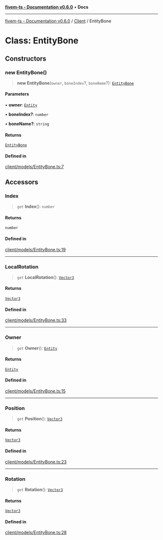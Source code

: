 [**fivem-ts - Documentation v0.6.0**](../../../README.md) • **Docs**

***

[fivem-ts - Documentation v0.6.0](../../../README.md) / [Client](../README.md) / EntityBone

# Class: EntityBone

## Constructors

### new EntityBone()

> **new EntityBone**(`owner`, `boneIndex`?, `boneName`?): [`EntityBone`](EntityBone.md)

#### Parameters

• **owner**: [`Entity`](Entity.md)

• **boneIndex?**: `number`

• **boneName?**: `string`

#### Returns

[`EntityBone`](EntityBone.md)

#### Defined in

[client/models/EntityBone.ts:7](https://github.com/Purpose-Dev/fivem-ts/blob/main/src/client/models/EntityBone.ts#L7)

## Accessors

### Index

> `get` **Index**(): `number`

#### Returns

`number`

#### Defined in

[client/models/EntityBone.ts:19](https://github.com/Purpose-Dev/fivem-ts/blob/main/src/client/models/EntityBone.ts#L19)

***

### LocalRotation

> `get` **LocalRotation**(): [`Vector3`](../../Shared/classes/Vector3.md)

#### Returns

[`Vector3`](../../Shared/classes/Vector3.md)

#### Defined in

[client/models/EntityBone.ts:33](https://github.com/Purpose-Dev/fivem-ts/blob/main/src/client/models/EntityBone.ts#L33)

***

### Owner

> `get` **Owner**(): [`Entity`](Entity.md)

#### Returns

[`Entity`](Entity.md)

#### Defined in

[client/models/EntityBone.ts:15](https://github.com/Purpose-Dev/fivem-ts/blob/main/src/client/models/EntityBone.ts#L15)

***

### Position

> `get` **Position**(): [`Vector3`](../../Shared/classes/Vector3.md)

#### Returns

[`Vector3`](../../Shared/classes/Vector3.md)

#### Defined in

[client/models/EntityBone.ts:23](https://github.com/Purpose-Dev/fivem-ts/blob/main/src/client/models/EntityBone.ts#L23)

***

### Rotation

> `get` **Rotation**(): [`Vector3`](../../Shared/classes/Vector3.md)

#### Returns

[`Vector3`](../../Shared/classes/Vector3.md)

#### Defined in

[client/models/EntityBone.ts:28](https://github.com/Purpose-Dev/fivem-ts/blob/main/src/client/models/EntityBone.ts#L28)
